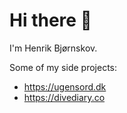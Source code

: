 Hi there 👋
===========

I'm Henrik Bjørnskov.

Some of my side projects:

- https://ugensord.dk
- https://divediary.co
